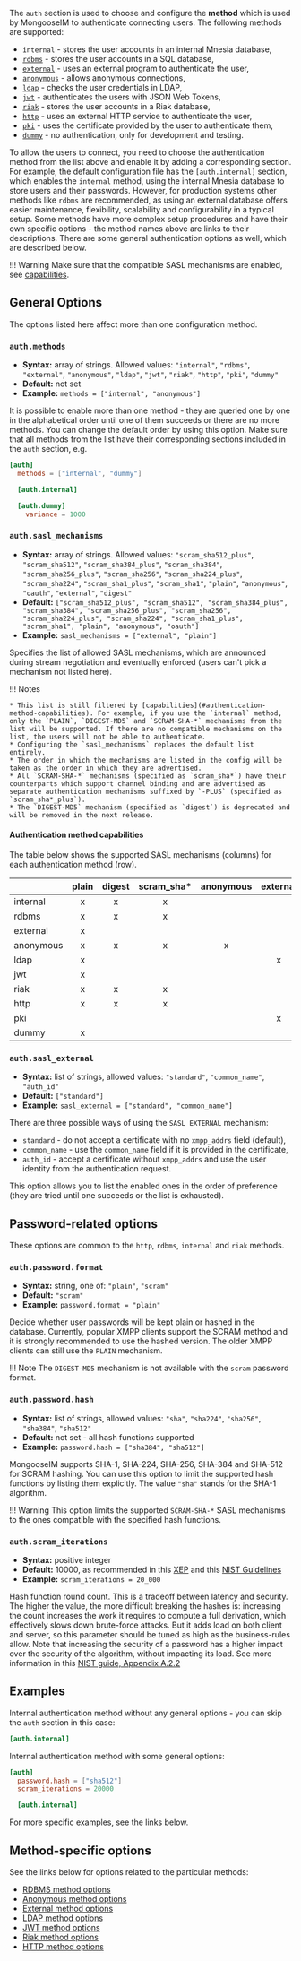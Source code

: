 The `auth` section is used to choose and configure the **method** which is used by MongooseIM to authenticate connecting users.
The following methods are supported:

* `internal` - stores the user accounts in an internal Mnesia database,
* [`rdbms`](../authentication-methods/rdbms.md) - stores the user accounts in a SQL database,
* [`external`](../authentication-methods/external.md) - uses an external program to authenticate the user,
* [`anonymous`](../authentication-methods/anonymous.md) - allows anonymous connections,
* [`ldap`](../authentication-methods/ldap.md) - checks the user credentials in LDAP,
* [`jwt`](../authentication-methods/jwt.md) - authenticates the users with JSON Web Tokens,
* [`riak`](../authentication-methods/riak.md) - stores the user accounts in a Riak database,
* [`http`](../authentication-methods/http.md) - uses an external HTTP service to authenticate the user,
* [`pki`](../authentication-methods/pki.md) - uses the certificate provided by the user to authenticate them,
* [`dummy`](../authentication-methods/dummy.md) - no authentication, only for development and testing.

To allow the users to connect, you need to choose the authentication method from the list above and enable it by adding a corresponding section. For example, the default configuration file has the `[auth.internal]` section, which enables the `internal` method, using the internal Mnesia database to store users and their passwords. However, for production systems other methods like `rdbms` are recommended, as using an external database offers easier maintenance, flexibility, scalability and configurability in a typical setup. Some methods have more complex setup procedures and have their own specific options - the method names above are links to their descriptions. There are some general authentication options as well, which are described below.

!!! Warning
    Make sure that the compatible SASL mechanisms are enabled, see [capabilities](#authentication-method-capabilities).

## General Options

The options listed here affect more than one configuration method.

### `auth.methods`
* **Syntax:** array of strings. Allowed values: `"internal"`, `"rdbms"`, `"external"`, `"anonymous"`, `"ldap"`, `"jwt"`, `"riak"`, `"http"`, `"pki"`, `"dummy"`
* **Default:** not set
* **Example:** `methods = ["internal", "anonymous"]`

It is possible to enable more than one method - they are queried one by one in the alphabetical order until one of them succeeds or there are no more methods. You can change the default order by using this option. Make sure that all methods from the list have their corresponding sections included in the `auth` section, e.g.

```toml
[auth]
  methods = ["internal", "dummy"]

  [auth.internal]

  [auth.dummy]
    variance = 1000
```

### `auth.sasl_mechanisms`
* **Syntax:** array of strings. Allowed values: `"scram_sha512_plus"`, `"scram_sha512"`, `"scram_sha384_plus"`, `"scram_sha384"`, `"scram_sha256_plus"`, `"scram_sha256"`, `"scram_sha224_plus"`, `"scram_sha224"`, `"scram_sha1_plus"`, `"scram_sha1"`, `"plain"`, `"anonymous"`, `"oauth"`, `"external"`, `"digest"`
* **Default:** `["scram_sha512_plus", "scram_sha512", "scram_sha384_plus", "scram_sha384", "scram_sha256_plus", "scram_sha256", "scram_sha224_plus", "scram_sha224", "scram_sha1_plus", "scram_sha1", "plain", "anonymous", "oauth"]`
* **Example:** `sasl_mechanisms = ["external", "plain"]`

Specifies the list of allowed SASL mechanisms, which are announced during stream negotiation and eventually enforced (users can't pick a mechanism not listed here).

!!! Notes

    * This list is still filtered by [capabilities](#authentication-method-capabilities). For example, if you use the `internal` method, only the `PLAIN`, `DIGEST-MD5` and `SCRAM-SHA-*` mechanisms from the list will be supported. If there are no compatible mechanisms on the list, the users will not be able to authenticate.
    * Configuring the `sasl_mechanisms` replaces the default list entirely.
    * The order in which the mechanisms are listed in the config will be taken as the order in which they are advertised.
    * All `SCRAM-SHA-*` mechanisms (specified as `scram_sha*`) have their counterparts which support channel binding and are advertised as separate authentication mechanisms suffixed by `-PLUS` (specified as `scram_sha*_plus`).
    * The `DIGEST-MD5` mechanism (specified as `digest`) is deprecated and will be removed in the next release.

#### Authentication method capabilities

The table below shows the supported SASL mechanisms (columns) for each authentication method (row).

|           | plain | digest | scram_sha* | anonymous | external |
|-----------|:-----:|:------:|:----------:|:---------:|:--------:|
| internal  |   x   |   x    |     x      |           |          |
| rdbms     |   x   |   x    |     x      |           |          |
| external  |   x   |        |            |           |          |
| anonymous |   x   |   x    |     x      |     x     |          |
| ldap      |   x   |        |            |           |    x     |
| jwt       |   x   |        |            |           |          |
| riak      |   x   |   x    |     x      |           |          |
| http      |   x   |   x    |     x      |           |          |
| pki       |       |        |            |           |    x     |
| dummy     |   x   |        |            |           |          |

### `auth.sasl_external`
* **Syntax:** list of strings, allowed values: `"standard"`, `"common_name"`, `"auth_id"`
* **Default:** `["standard"]`
* **Example:** `sasl_external = ["standard", "common_name"]`

There are three possible ways of using the `SASL EXTERNAL` mechanism:

* `standard` - do not accept a certificate with no `xmpp_addrs` field (default),
* `common_name` - use the `common_name` field if it is provided in the certificate,
* `auth_id` - accept a certificate without `xmpp_addrs` and use the user identity from the authentication request.

This option allows you to list the enabled ones in the order of preference (they are tried until one succeeds or the list is exhausted).

## Password-related options

These options are common to the `http`, `rdbms`, `internal` and `riak` methods.

### `auth.password.format`
* **Syntax:** string, one of: `"plain"`, `"scram"`
* **Default:** `"scram"`
* **Example:** `password.format = "plain"`

Decide whether user passwords will be kept plain or hashed in the database.
Currently, popular XMPP clients support the SCRAM method and it is strongly recommended to use the hashed version.
The older XMPP clients can still use the `PLAIN` mechanism.

!!! Note
    The `DIGEST-MD5` mechanism is not available with the `scram` password format.

### `auth.password.hash`
* **Syntax:** list of strings, allowed values: `"sha"`, `"sha224"`, `"sha256"`, `"sha384"`, `"sha512"`
* **Default:** not set - all hash functions supported
* **Example:** `password.hash = ["sha384", "sha512"]`

MongooseIM supports SHA-1, SHA-224, SHA-256, SHA-384 and SHA-512 for SCRAM hashing.
You can use this option to limit the supported hash functions by listing them explicitly.
The value `"sha"` stands for the SHA-1 algorithm.

!!! Warning
    This option limits the supported `SCRAM-SHA-*` SASL mechanisms to the ones compatible with the specified hash functions.

### `auth.scram_iterations`
* **Syntax:** positive integer
* **Default:** 10000, as recommended in this [XEP](https://xmpp.org/extensions/xep-0438.html#pbkdf2) and this [NIST Guidelines](https://pages.nist.gov/800-63-3/sp800-63b.html#sec5)
* **Example:** `scram_iterations = 20_000`

Hash function round count.
This is a tradeoff between latency and security.
The higher the value, the more difficult breaking the hashes is: increasing the count increases the work it requires to compute a full derivation, which effectively slows down brute-force attacks.
But it adds load on both client and server, so this parameter should be tuned as high as the business-rules allow.
Note that increasing the security of a password has a higher impact over the security of the algorithm, without impacting its load.
See more information in this [NIST guide, Appendix A.2.2](https://csrc.nist.gov/publications/detail/sp/800-132/final)

## Examples

Internal authentication method without any general options - you can skip the `auth` section in this case:

```toml
[auth.internal]
```

Internal authentication method with some general options:

```toml
[auth]
  password.hash = ["sha512"]
  scram_iterations = 20000

  [auth.internal]
```

For more specific examples, see the links below.

## Method-specific options

See the links below for options related to the particular methods:

* [RDBMS method options](../authentication-methods/rdbms.md#configuration-options)
* [Anonymous method options](../authentication-methods/anonymous.md#configuration-options)
* [External method options](../authentication-methods/external.md#configuration-options)
* [LDAP method options](../authentication-methods/ldap.md#configuration-options)
* [JWT method options](../authentication-methods/jwt.md#configuration-options)
* [Riak method options](../authentication-methods/riak.md#configuration-options)
* [HTTP method options](../authentication-methods/http.md#configuration-options)
